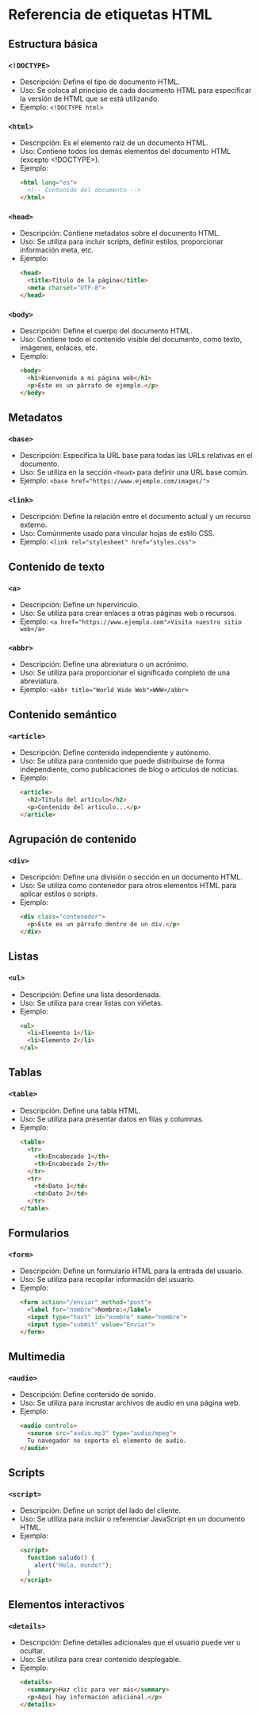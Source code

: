 # Referencia de etiquetas HTML

## Estructura básica

### `<!DOCTYPE>`
- Descripción: Define el tipo de documento HTML.
- Uso: Se coloca al principio de cada documento HTML para especificar la versión de HTML que se está utilizando.
- Ejemplo: `<!DOCTYPE html>`

### `<html>`
- Descripción: Es el elemento raíz de un documento HTML.
- Uso: Contiene todos los demás elementos del documento HTML (excepto <!DOCTYPE>).
- Ejemplo:
  ```html
  <html lang="es">
    <!-- Contenido del documento -->
  </html>
  ```

### `<head>`
- Descripción: Contiene metadatos sobre el documento HTML.
- Uso: Se utiliza para incluir scripts, definir estilos, proporcionar información meta, etc.
- Ejemplo:
  ```html
  <head>
    <title>Título de la página</title>
    <meta charset="UTF-8">
  </head>
  ```

### `<body>`
- Descripción: Define el cuerpo del documento HTML.
- Uso: Contiene todo el contenido visible del documento, como texto, imágenes, enlaces, etc.
- Ejemplo:
  ```html
  <body>
    <h1>Bienvenido a mi página web</h1>
    <p>Este es un párrafo de ejemplo.</p>
  </body>
  ```

## Metadatos

### `<base>`
- Descripción: Especifica la URL base para todas las URLs relativas en el documento.
- Uso: Se utiliza en la sección `<head>` para definir una URL base común.
- Ejemplo: `<base href="https://www.ejemplo.com/images/">`

### `<link>`
- Descripción: Define la relación entre el documento actual y un recurso externo.
- Uso: Comúnmente usado para vincular hojas de estilo CSS.
- Ejemplo: `<link rel="stylesheet" href="styles.css">`

## Contenido de texto

### `<a>`
- Descripción: Define un hipervínculo.
- Uso: Se utiliza para crear enlaces a otras páginas web o recursos.
- Ejemplo: `<a href="https://www.ejemplo.com">Visita nuestro sitio web</a>`

### `<abbr>`
- Descripción: Define una abreviatura o un acrónimo.
- Uso: Se utiliza para proporcionar el significado completo de una abreviatura.
- Ejemplo: `<abbr title="World Wide Web">WWW</abbr>`

## Contenido semántico

### `<article>`
- Descripción: Define contenido independiente y autónomo.
- Uso: Se utiliza para contenido que puede distribuirse de forma independiente, como publicaciones de blog o artículos de noticias.
- Ejemplo:
  ```html
  <article>
    <h2>Título del artículo</h2>
    <p>Contenido del artículo...</p>
  </article>
  ```

## Agrupación de contenido

### `<div>`
- Descripción: Define una división o sección en un documento HTML.
- Uso: Se utiliza como contenedor para otros elementos HTML para aplicar estilos o scripts.
- Ejemplo:
  ```html
  <div class="contenedor">
    <p>Este es un párrafo dentro de un div.</p>
  </div>
  ```

## Listas

### `<ul>`
- Descripción: Define una lista desordenada.
- Uso: Se utiliza para crear listas con viñetas.
- Ejemplo:
  ```html
  <ul>
    <li>Elemento 1</li>
    <li>Elemento 2</li>
  </ul>
  ```

## Tablas

### `<table>`
- Descripción: Define una tabla HTML.
- Uso: Se utiliza para presentar datos en filas y columnas.
- Ejemplo:
  ```html
  <table>
    <tr>
      <th>Encabezado 1</th>
      <th>Encabezado 2</th>
    </tr>
    <tr>
      <td>Dato 1</td>
      <td>Dato 2</td>
    </tr>
  </table>
  ```

## Formularios

### `<form>`
- Descripción: Define un formulario HTML para la entrada del usuario.
- Uso: Se utiliza para recopilar información del usuario.
- Ejemplo:
  ```html
  <form action="/enviar" method="post">
    <label for="nombre">Nombre:</label>
    <input type="text" id="nombre" name="nombre">
    <input type="submit" value="Enviar">
  </form>
  ```

## Multimedia

### `<audio>`
- Descripción: Define contenido de sonido.
- Uso: Se utiliza para incrustar archivos de audio en una página web.
- Ejemplo:
  ```html
  <audio controls>
    <source src="audio.mp3" type="audio/mpeg">
    Tu navegador no soporta el elemento de audio.
  </audio>
  ```

## Scripts

### `<script>`
- Descripción: Define un script del lado del cliente.
- Uso: Se utiliza para incluir o referenciar JavaScript en un documento HTML.
- Ejemplo:
  ```html
  <script>
    function saludo() {
      alert("Hola, mundo!");
    }
  </script>
  ```

## Elementos interactivos

### `<details>`
- Descripción: Define detalles adicionales que el usuario puede ver u ocultar.
- Uso: Se utiliza para crear contenido desplegable.
- Ejemplo:
  ```html
  <details>
    <summary>Haz clic para ver más</summary>
    <p>Aquí hay información adicional.</p>
  </details>
  ```
